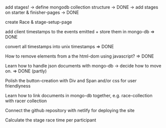 add stages!
    -> define mongodb collection structure -> DONE
    -> add stages on starter & finisher-pages -> DONE

create Race & stage-setup-page

add client timestamps to the events emitted + store them in mongo-db => DONE

convert all timestamps into unix timestamps => DONE

How to remove elements from a the html-dom using javascript? => DONE

Learn how to handle json documents with mongo-db -> decide how to move on. => DONE (partly)

Polish the button-creation with Div and Span and/or css for user friendlyness

Learn how to link documents in mongo-db together, e.g. race-collection with racer collection

Connect the github repository with netlify for deploying the site

Calculate the stage race time per participant

